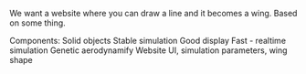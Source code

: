 We want a website where you can draw a line and it becomes a wing. Based on some thing.

Components:
Solid objects
Stable simulation
Good display
Fast - realtime simulation
Genetic aerodynamify
Website UI, simulation parameters, wing shape

